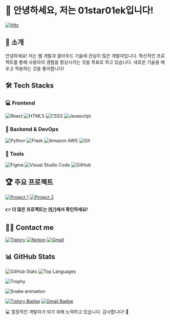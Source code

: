 # 👋 안녕하세요, 저는 01star01ek입니다!

[![Hits](https://hits.seeyoufarm.com/api/count/incr/badge.svg?url=https%3A%2F%2Fgithub.com%2F01star01ek&count_bg=%2379C83D&title_bg=%23555555&icon=&icon_color=%23E7E7E7&title=방문자&edge_flat=false)](https://hits.seeyoufarm.com)

## 🚀 소개
안녕하세요! 저는 웹 개발과 클라우드 기술에 관심이 많은 개발자입니다.
혁신적인 프로젝트를 통해 사용자의 경험을 향상시키는 것을 목표로 하고 있습니다.
새로운 기술을 배우고 적용하는 것을 좋아합니다!

## 🛠️ Tech Stacks

### 💻 Frontend
![React](https://img.shields.io/badge/React-61DAFB?style=for-the-badge&logo=React&logoColor=white)
![HTML5](https://img.shields.io/badge/HTML5-E34F26?style=for-the-badge&logo=HTML5&logoColor=white)
![CSS3](https://img.shields.io/badge/CSS3-1572B6?style=for-the-badge&logo=CSS3&logoColor=white)
![Javascript](https://img.shields.io/badge/Javascript-F7DF1E?style=for-the-badge&logo=Javascript&logoColor=white)

### 🔧 Backend & DevOps
![Python](https://img.shields.io/badge/Python-3776AB?style=for-the-badge&logo=Python&logoColor=white)
![Flask](https://img.shields.io/badge/Flask-000000?style=for-the-badge&logo=Flask&logoColor=white)
![Amazon AWS](https://img.shields.io/badge/Amazon%20AWS-232F3E?style=for-the-badge&logo=Amazon%20AWS&logoColor=white)
![Git](https://img.shields.io/badge/Git-F05032?style=for-the-badge&logo=Git&logoColor=white)

### 🎨 Tools
![Figma](https://img.shields.io/badge/Figma-F24E1E?style=for-the-badge&logo=Figma&logoColor=white)
![Visual Studio Code](https://img.shields.io/badge/Visual%20Studio%20Code-007ACC?style=for-the-badge&logo=Visual%20Studio%20Code&logoColor=white)
![GitHub](https://img.shields.io/badge/GitHub-181717?style=for-the-badge&logo=GitHub&logoColor=white)

## 🏆 주요 프로젝트
[![Project 1](https://github-readme-stats.vercel.app/api/pin/?username=01star01ek&repo=project-name&theme=buefy)](https://github.com/01star01ek/project-name)
[![Project 2](https://github-readme-stats.vercel.app/api/pin/?username=01star01ek&repo=another-project&theme=buefy)](https://github.com/01star01ek/another-project)

#### 👉 더 많은 프로젝트는 [여기](https://github.com/01star01ek?tab=repositories)에서 확인하세요!

## 🧑‍💻 Contact me
[![Tistory](https://img.shields.io/badge/Tistory-000000?style=for-the-badge&logo=Tistory&logoColor=white&link=https://01star01ek.tistory.com)](https://01star01ek.tistory.com)
[![Notion](https://img.shields.io/badge/Notion-000000?style=for-the-badge&logo=Notion&logoColor=white&link=https://www.notion.so/01star01ek)](https://www.notion.so/01star01ek)
[![Gmail](https://img.shields.io/badge/Gmail-EA4335?style=for-the-badge&logo=Gmail&logoColor=white&link=mailto:01star01ek@gmail.com)](mailto:01star01ek@gmail.com)

## 📊 GitHub Stats
![GitHub Stats](https://github-readme-stats.vercel.app/api?username=01star01ek&show_icons=true&theme=buefy&hide_border=true&count_private=true)
![Top Languages](https://github-readme-stats.vercel.app/api/top-langs/?username=01star01ek&layout=compact&theme=buefy&hide_border=true)

![Trophy](https://github-profile-trophy.vercel.app/?username=01star01ek&row=1&column=6&theme=flat&no-frame=true)

![Snake animation](https://github.com/01star01ek/01star01ek/blob/output/github-contribution-grid-snake.svg)

[![Tistory Badge](https://img.shields.io/badge/개발%20블로그-DD0B78?style=flat-square&logo=Tistory&logoColor=white&link=https://01star01ek.tistory.com/)](https://01star01ek.tistory.com/)
[![Gmail Badge](https://img.shields.io/badge/Gmail-d14836?style=flat-square&logo=Gmail&logoColor=white&link=mailto:01star01ek@gmail.com)](mailto:01star01ek@gmail.com)

💻 열정적인 개발자가 되기 위해 노력하고 있습니다. 감사합니다! 🙏
